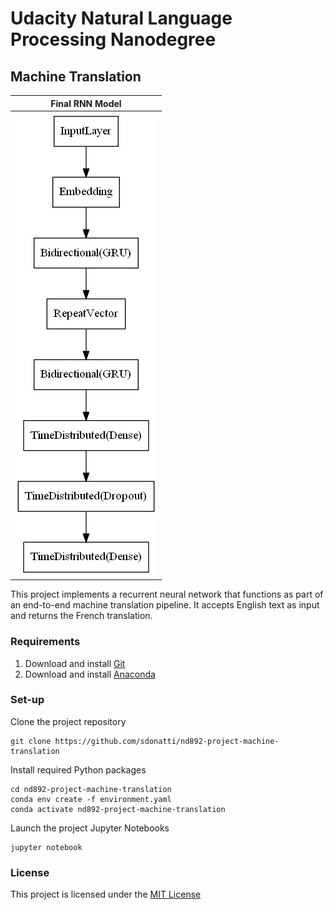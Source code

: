 # Udacity Natural Language Processing Nanodegree

## Machine Translation

Final RNN Model            |
:-------------------------:|
![](./images/final_rnn_model.png)|

This project implements a recurrent neural network that functions as part of an end-to-end machine translation pipeline. It accepts English text as input and returns the French translation.


### Requirements

1. Download and install [Git](https://git-scm.com)
2. Download and install [Anaconda](https://www.anaconda.com)

### Set-up

Clone the project repository
```
git clone https://github.com/sdonatti/nd892-project-machine-translation
```

Install required Python packages
```
cd nd892-project-machine-translation
conda env create -f environment.yaml
conda activate nd892-project-machine-translation
```

Launch the project Jupyter Notebooks
```
jupyter notebook
```

### License

This project is licensed under the [MIT License](LICENSE)